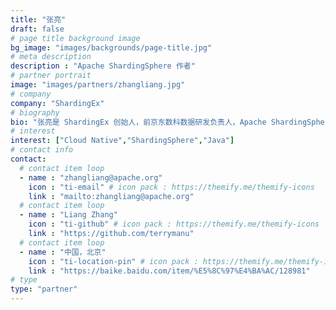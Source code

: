 ```yaml
---
title: "张亮"
draft: false
# page title background image
bg_image: "images/backgrounds/page-title.jpg"
# meta description
description : "Apache ShardingSphere 作者"
# partner portrait
image: "images/partners/zhangliang.jpg"
# company
company: "ShardingEx"
# biography
bio: "张亮是 ShardingEx 创始人，前京东数科数据研发负责人，Apache ShardingSphere 发起人兼 PPMC 成员。热爱分享，拥抱开源，主张代码优雅化，擅长以 Java 为主的分布式架构以及以 Kubernetes 和 Mesos 为主的云平台的构建。"
# interest
interest: ["Cloud Native","ShardingSphere","Java"]
# contact info
contact:
  # contact item loop
  - name : "zhangliang@apache.org"
    icon : "ti-email" # icon pack : https://themify.me/themify-icons
    link : "mailto:zhangliang@apache.org"
  # contact item loop
  - name : "Liang Zhang"
    icon : "ti-github" # icon pack : https://themify.me/themify-icons
    link : "https://github.com/terrymanu"
  # contact item loop
  - name : "中国，北京"
    icon : "ti-location-pin" # icon pack : https://themify.me/themify-icons
    link : "https://baike.baidu.com/item/%E5%8C%97%E4%BA%AC/128981"
# type
type: "partner"
---
```

